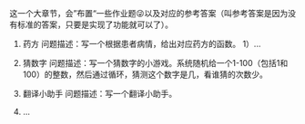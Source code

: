 这一个大章节，会”布置“一些作业题😜以及对应的参考答案（叫参考答案是因为没有标准的答案，只要是实现了功能就可以了）。

1. 药方
    问题描述：写一个根据患者病情，给出对应药方的函数。
      1）...
    
2. 猜数字
    问题描述：写一个猜数字的小游戏。系统随机给一个1-100（包括1和100）的整数，然后通过循环，猜测这个数字是几，看谁猜的次数少。
    
3. 翻译小助手
    问题描述：写一个翻译小助手。
4. ...